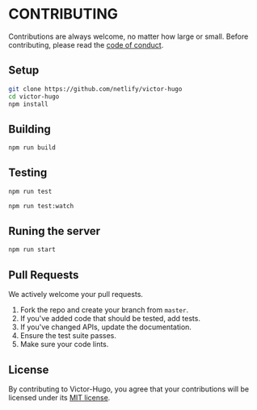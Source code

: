 # CONTRIBUTING

Contributions are always welcome, no matter how large or small. Before contributing,
please read the [code of conduct](CODE_OF_CONDUCT.md).

## Setup

```sh
git clone https://github.com/netlify/victor-hugo
cd victor-hugo
npm install
```

## Building

```sh
npm run build
```

## Testing

```sh
npm run test
```

```sh
npm run test:watch
```

## Runing the server

```sh
npm run start
```

## Pull Requests

We actively welcome your pull requests.

1. Fork the repo and create your branch from `master`.
2. If you've added code that should be tested, add tests.
3. If you've changed APIs, update the documentation.
4. Ensure the test suite passes.
5. Make sure your code lints.

## License

By contributing to Victor-Hugo, you agree that your contributions will be licensed
under its [MIT license](LICENSE).
